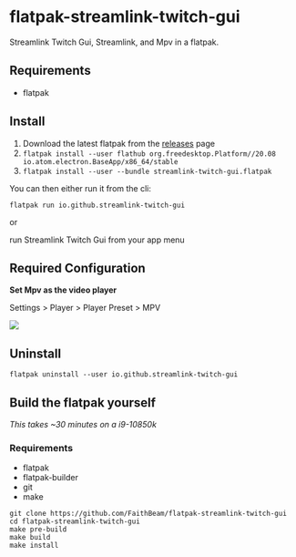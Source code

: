 # flatpak-streamlink-twitch-gui

Streamlink Twitch Gui, Streamlink, and Mpv in a flatpak.

## Requirements

* flatpak

## Install

1. Download the latest flatpak from the [releases](https://github.com/FaithBeam/flatpak-streamlink-twitch-gui/releases) page
2. ```flatpak install --user flathub org.freedesktop.Platform//20.08 io.atom.electron.BaseApp/x86_64/stable```
3. ```flatpak install --user --bundle streamlink-twitch-gui.flatpak```

You can then either run it from the cli:

```flatpak run io.github.streamlink-twitch-gui```

or 

run Streamlink Twitch Gui from your app menu

## Required Configuration

**Set Mpv as the video player**

Settings > Player > Player Preset > MPV

![](https://i.imgur.com/ahihCfx.png)

## Uninstall

```flatpak uninstall --user io.github.streamlink-twitch-gui```

## Build the flatpak yourself

*This takes ~30 minutes on a i9-10850k*

### Requirements

* flatpak
* flatpak-builder
* git
* make

```
git clone https://github.com/FaithBeam/flatpak-streamlink-twitch-gui
cd flatpak-streamlink-twitch-gui
make pre-build
make build
make install
```